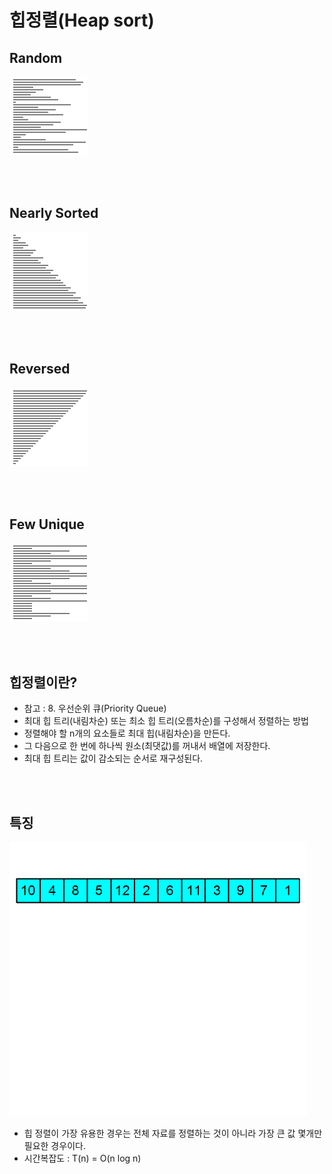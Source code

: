 # 힙정렬(Heap sort)

## Random

![](./images/heap1.gif)

<br />
<br />

## Nearly Sorted

![](images/heap2.gif)

<br />
<br />

## Reversed

![](images/heap3.gif)

<br />
<br />

## Few Unique

![](images/heap4.gif)

<br />
<br />

## 힙정렬이란?

-   참고 : 8. 우선순위 큐(Priority Queue)
-   최대 힙 트리(내림차순) 또는 최소 힙 트리(오름차순)를 구성해서 정렬하는 방법
-   정렬해야 할 n개의 요소들로 최대 힙(내림차순)을 만든다.
-   그 다음으로 한 번에 하나씩 원소(최댓값)를 꺼내서 배열에 저장한다.
-   최대 힙 트리는 값이 감소되는 순서로 재구성된다.

<br />
<br />

## 특징

![](images/heap5.gif)

-   힙 정렬이 가장 유용한 경우는 전체 자료를 정렬하는 것이 아니라 가장 큰 값 몇개만 필요한 경우이다.
-   시간복잡도 : T(n) = O(n log n)

